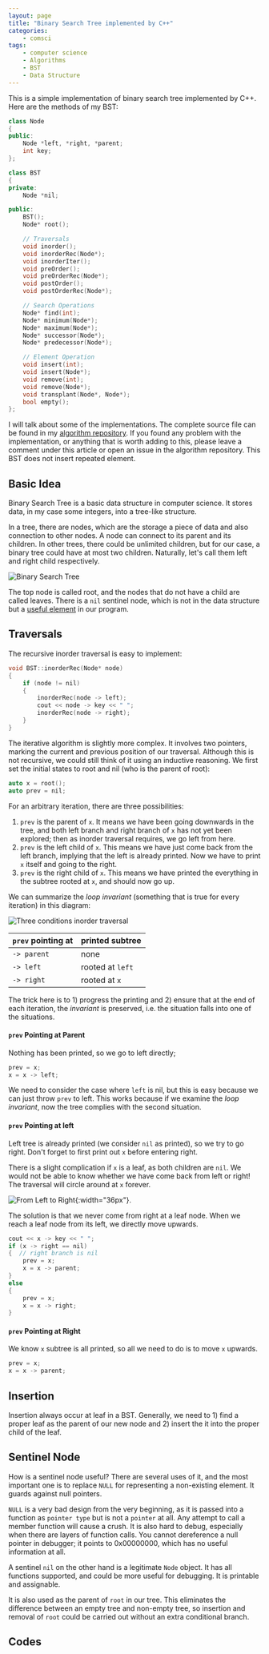 ```yaml
---
layout: page
title: "Binary Search Tree implemented by C++"
categories:
    - comsci
tags:
    - computer science
    - Algorithms
    - BST
    - Data Structure
---
```


This is a simple implementation of binary search tree implemented by C++. Here are the methods of my BST:

```cpp
class Node
{
public:
    Node *left, *right, *parent;
    int key;
};

class BST
{
private:
    Node *nil;

public:
    BST();
    Node* root();

    // Traversals
    void inorder();
    void inorderRec(Node*);
    void inorderIter();
    void preOrder();
    void preOrderRec(Node*);
    void postOrder();
    void postOrderRec(Node*);

    // Search Operations
    Node* find(int);
    Node* minimum(Node*);
    Node* maximum(Node*);
    Node* successor(Node*);
    Node* predecessor(Node*);

    // Element Operation
    void insert(int);
    void insert(Node*);
    void remove(int);
    void remove(Node*);
    void transplant(Node*, Node*);
    bool empty();
};
```

I will talk about some of the implementations. The complete source file can be found in my [algorithm repository](https://github.com/PowerSnail/Algorithms-Practices). If you found any problem with the implementation, or anything that is worth adding to this, please leave a comment under this article or open an issue in the algorithm repository. This BST does not insert repeated element.

## Basic Idea

Binary Search Tree is a basic data structure in computer science. It stores data, in my case some integers, into a tree-like structure.

In a tree, there are nodes, which are the storage a piece of data and also connection to other nodes. A node can connect to its parent and its children. In other trees, there could be unlimited children, but for our case, a binary tree could have at most two children. Naturally, let's call them left and right child respectively.

![Binary Search Tree](\images\binarysearchtree.jpg)

The top node is called root, and the nodes that do not have a child are called leaves. There is a `nil` sentinel node, which is not in the data structure but a [useful element](#sentinelNode) in our program.

## Traversals

The recursive inorder traversal is easy to implement:

```cpp
void BST::inorderRec(Node* node)
{
    if (node != nil)
    {
        inorderRec(node -> left);
        cout << node -> key << " ";
        inorderRec(node -> right);
    }
}
```

The iterative algorithm is slightly more complex. It involves two pointers, marking the current and previous position of our traversal. Although this is not recursive, we could still think of it using an inductive reasoning. We first set the initial states to root and nil (who is the parent of root):

```cpp
auto x = root();
auto prev = nil;
```

For an arbitrary iteration, there are three possibilities:

1. `prev` is the parent of `x`. It means we have been going downwards in the tree, and both left branch and right branch of `x` has not yet been explored; then as inorder traversal requires, we go left from here.
2. `prev` is the left child of `x`. This means we have just come back from the left branch, implying that the left is already printed. Now we have to print `x` itself and going to the right.
3. `prev` is the right child of `x`. This means we have printed the everything in the subtree rooted at `x`, and should now go up.

We can summarize the *loop invariant* (something that is true for every iteration) in this diagram:

![Three conditions inorder traversal](\images\inordertraversalthreeconditions.jpg)

`prev` pointing at  | printed subtree
---------|----------------
`-> parent` | none
`-> left`   | rooted at `left`
`-> right`  | rooted at `x`

The trick here is to 1) progress the printing and 2) ensure that at the end of each iteration, the *invariant* is preserved, i.e. the situation falls into one of the situations.

#### `prev` Pointing at Parent

Nothing has been printed, so we go to left directly;

```cpp
prev = x;
x = x -> left;
```

We need to consider the case where `left` is nil, but this is easy because we can just throw `prev` to left. This works because if we examine the *loop invariant*, now the tree complies with the second situation.


#### `prev` Pointing at left

Left tree is already printed (we consider `nil` as printed), so we try to go right. Don't forget to first print out `x` before entering right.

There is a slight complication if `x` is a leaf, as both children are `nil`. We would not be able to know whether we have come back from left or right! The traversal will circle around at `x` forever.

![From Left to Right](\images\fromlefttoright.jpg){:width="36px"}.


The solution is that we never come from right at a leaf node. When we reach a leaf node from its left, we directly move upwards.

```cpp
cout << x -> key << " ";
if (x -> right == nil)
{  // right branch is nil
    prev = x;
    x = x -> parent;
}
else
{
    prev = x;
    x = x -> right;
}
```

#### `prev` Pointing at Right

We know `x` subtree is all printed, so all we need to do is to move `x` upwards.

```cpp
prev = x;
x = x -> parent;
```

## Insertion

Insertion always occur at leaf in a BST. Generally, we need to 1) find a proper leaf as the parent of our new node and 2) insert the it into the proper child of the leaf.


## <a name="sentinelNode"></a> Sentinel Node

How is a sentinel node useful? There are several uses of it, and the most important one is to replace `NULL` for representing a non-existing element. It guards against null pointers.

`NULL` is a very bad design from the very beginning, as it is passed into a function as `pointer type` but is not a `pointer` at all. Any attempt to call a member function will cause a crush. It is also hard to debug, especially when there are layers of function calls. You cannot dereference a null pointer in debugger; it points to 0x00000000, which has no useful information at all.

A sentinel `nil` on the other hand is a legitimate `Node` object. It has all functions supported, and could be more useful for debugging. It is printable and assignable.

It is also used as the parent of `root` in our tree. This eliminates the difference between an empty tree and non-empty tree, so insertion and removal of `root` could be carried out without an extra conditional branch.

## Codes






















<!--  -->
